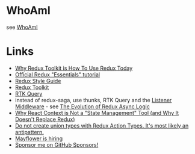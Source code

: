 # WhoAmI

see [WhoAmI](./whoami.md)

# Links

- [Why Redux Toolkit is How To Use Redux Today](https://redux.js.org/introduction/why-rtk-is-redux-today)
- [Official Redux "Essentials" tutorial](https://redux.js.org/tutorials/essentials/part-1-overview-concepts)
- [Redux Style Guide](https://redux.js.org/style-guide)
- [Redux Toolkit](https://redux-toolkit.js.org/introduction/getting-started)
- [RTK Query](https://redux-toolkit.js.org/rtk-query/overview)
- instead of redux-saga, use thunks, RTK Query and the [Listener Middleware](https://redux-toolkit.js.org/api/createListenerMiddleware) - see [The Evolution of Redux Async Logic](https://blog.isquaredsoftware.com/2022/05/presentations-evolution-redux-async-logic/)
- [Why React Context is Not a "State Management" Tool (and Why It Doesn't Replace Redux)](https://blog.isquaredsoftware.com/2021/01/context-redux-differences/#context-and-usereducer)
- [Do not create union types with Redux Action Types. It's most likely an antipattern.](https://phryneas.de/redux-typescript-no-discriminating-union)
- [Mayflower is hiring](https://mayflower.de/karriere)
- [Sponsor me on GitHub Sponsors!](https://github.com/sponsors/phryneas)
